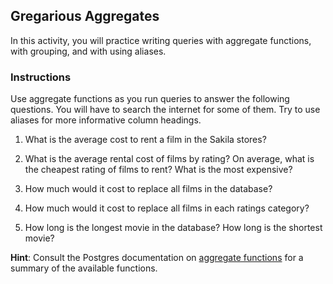 ## Gregarious Aggregates

In this activity, you will practice writing queries with aggregate functions, with grouping, and with using aliases.

### Instructions

Use aggregate functions as you run queries to answer the following questions. You will have to search the internet for some of them. Try to use aliases for more informative column headings.

1. What is the average cost to rent a film in the Sakila stores?

2. What is the average rental cost of films by rating? On average, what is the cheapest rating of films to rent? What is the most expensive?

3. How much would it cost to replace all films in the database?

4. How much would it cost to replace all films in each ratings category?

5. How long is the longest movie in the database? How long is the shortest movie?

**Hint**: Consult the Postgres documentation on [aggregate functions](https://www.postgresql.org/docs/9.5/functions-aggregate.html) for a summary of the available functions.
